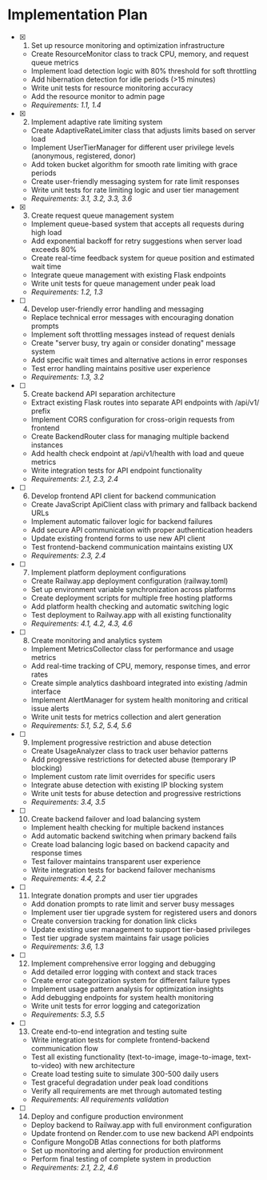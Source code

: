 # Implementation Plan

- [x] 1. Set up resource monitoring and optimization infrastructure





  - Create ResourceMonitor class to track CPU, memory, and request queue metrics
  - Implement load detection logic with 80% threshold for soft throttling
  - Add hibernation detection for idle periods (>15 minutes)
  - Write unit tests for resource monitoring accuracy
  - Add the resource monitor to admin page
  - _Requirements: 1.1, 1.4_

- [x] 2. Implement adaptive rate limiting system










  - Create AdaptiveRateLimiter class that adjusts limits based on server load
  - Implement UserTierManager for different user privilege levels (anonymous, registered, donor)
  - Add token bucket algorithm for smooth rate limiting with grace periods
  - Create user-friendly messaging system for rate limit responses
  - Write unit tests for rate limiting logic and user tier management
  - _Requirements: 3.1, 3.2, 3.3, 3.6_

- [x] 3. Create request queue management system





  - Implement queue-based system that accepts all requests during high load
  - Add exponential backoff for retry suggestions when server load exceeds 80%
  - Create real-time feedback system for queue position and estimated wait time
  - Integrate queue management with existing Flask endpoints
  - Write unit tests for queue management under peak load
  - _Requirements: 1.2, 1.3_

- [ ] 4. Develop user-friendly error handling and messaging
  - Replace technical error messages with encouraging donation prompts
  - Implement soft throttling messages instead of request denials
  - Create "server busy, try again or consider donating" message system
  - Add specific wait times and alternative actions in error responses
  - Test error handling maintains positive user experience
  - _Requirements: 1.3, 3.2_

- [ ] 5. Create backend API separation architecture
  - Extract existing Flask routes into separate API endpoints with /api/v1/ prefix
  - Implement CORS configuration for cross-origin requests from frontend
  - Create BackendRouter class for managing multiple backend instances
  - Add health check endpoint at /api/v1/health with load and queue metrics
  - Write integration tests for API endpoint functionality
  - _Requirements: 2.1, 2.3, 2.4_

- [ ] 6. Develop frontend API client for backend communication
  - Create JavaScript ApiClient class with primary and fallback backend URLs
  - Implement automatic failover logic for backend failures
  - Add secure API communication with proper authentication headers
  - Update existing frontend forms to use new API client
  - Test frontend-backend communication maintains existing UX
  - _Requirements: 2.3, 2.4_

- [ ] 7. Implement platform deployment configurations
  - Create Railway.app deployment configuration (railway.toml)
  - Set up environment variable synchronization across platforms
  - Create deployment scripts for multiple free hosting platforms
  - Add platform health checking and automatic switching logic
  - Test deployment to Railway.app with all existing functionality
  - _Requirements: 4.1, 4.2, 4.3, 4.6_

- [ ] 8. Create monitoring and analytics system
  - Implement MetricsCollector class for performance and usage metrics
  - Add real-time tracking of CPU, memory, response times, and error rates
  - Create simple analytics dashboard integrated into existing /admin interface
  - Implement AlertManager for system health monitoring and critical issue alerts
  - Write unit tests for metrics collection and alert generation
  - _Requirements: 5.1, 5.2, 5.4, 5.6_

- [ ] 9. Implement progressive restriction and abuse detection
  - Create UsageAnalyzer class to track user behavior patterns
  - Add progressive restrictions for detected abuse (temporary IP blocking)
  - Implement custom rate limit overrides for specific users
  - Integrate abuse detection with existing IP blocking system
  - Write unit tests for abuse detection and progressive restrictions
  - _Requirements: 3.4, 3.5_

- [ ] 10. Create backend failover and load balancing system
  - Implement health checking for multiple backend instances
  - Add automatic backend switching when primary backend fails
  - Create load balancing logic based on backend capacity and response times
  - Test failover maintains transparent user experience
  - Write integration tests for backend failover mechanisms
  - _Requirements: 4.4, 2.2_

- [ ] 11. Integrate donation prompts and user tier upgrades
  - Add donation prompts to rate limit and server busy messages
  - Implement user tier upgrade system for registered users and donors
  - Create conversion tracking for donation link clicks
  - Update existing user management to support tier-based privileges
  - Test tier upgrade system maintains fair usage policies
  - _Requirements: 3.6, 1.3_

- [ ] 12. Implement comprehensive error logging and debugging
  - Add detailed error logging with context and stack traces
  - Create error categorization system for different failure types
  - Implement usage pattern analysis for optimization insights
  - Add debugging endpoints for system health monitoring
  - Write unit tests for error logging and categorization
  - _Requirements: 5.3, 5.5_

- [ ] 13. Create end-to-end integration and testing suite
  - Write integration tests for complete frontend-backend communication flow
  - Test all existing functionality (text-to-image, image-to-image, text-to-video) with new architecture
  - Create load testing suite to simulate 300-500 daily users
  - Test graceful degradation under peak load conditions
  - Verify all requirements are met through automated testing
  - _Requirements: All requirements validation_

- [ ] 14. Deploy and configure production environment
  - Deploy backend to Railway.app with full environment configuration
  - Update frontend on Render.com to use new backend API endpoints
  - Configure MongoDB Atlas connections for both platforms
  - Set up monitoring and alerting for production environment
  - Perform final testing of complete system in production
  - _Requirements: 2.1, 2.2, 4.6_